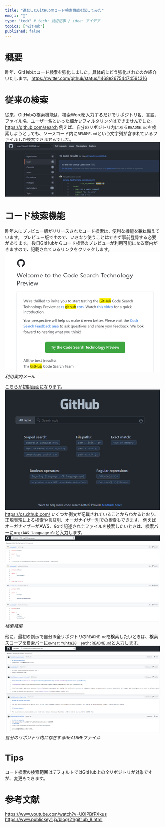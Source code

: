 ```yaml
---
title: "進化したGitHubのコード検索機能を試してみた"
emoji: "🐁"
type: "tech" # tech: 技術記事 / idea: アイデア
topics: ["GitHub"]
published: false
---
```


# 概要
昨年、GitHubはコード検索を強化しました。具体的にどう強化されたのか紹介いたします。
https://twitter.com/github/status/1468626754474594316

# 従来の検索
従来、GitHubの検索機能は、検索Wordを入力するだけでリポジトリ名、言語、ファイル名、ユーザー名といった細かいフィルタリングはできませんでした。
https://github.com/search
例えば、自分のリポジトリ内にある`README.md`を検索しようとしても、ソースコード内に`README.md`という文字列が含まれているファイルしか検索できませんでした。
![](/images/gh-codesearch-preview/image1.png)

# コード検索機能
昨年末にプレビュー版がリリースされたコード検索は、便利な機能を兼ね備えています。
プレビュー版ですので、いきなり使うことはできず事前登録する必要があります。
後日GitHubからコード検索のプレビューが利用可能になる案内がきますので、記載されているリンクをクリックします。
![](/images/gh-codesearch-preview/image2.png)
*利用案内メール*

こちらが初期画面になります。
![](/images/gh-codesearch-preview/image3.png)
https://cs.github.com/
いくつか例文が記載されていることからわかるとおり、正規表現による検索や言語別、オーガナイザー別での検索もできます。
例えばオーガナイザーがAWS、Goで記述されたファイルを検索したいときは、検索バーに`org:AWS language:Go`と入力します。
![](/images/gh-codesearch-preview/image4.png)
*検索結果*

他に、最初の例示で自分の全リポジトリの`README.md`を検索したいときは、検索スコープを検索バーに`owner:Yuhta28  path:README.md`と入力します。
![](/images/gh-codesearch-preview/image5.png)
*自分のリポジトリ内に存在するREADMEファイル*

# Tips
コード検索の検索範囲はデフォルトではGitHub上の全リポジトリが対象ですが、変更もできます。

# 参考文献
https://www.youtube.com/watch?v=UOIPBfPXkus
https://www.publickey1.jp/blog/21/github_8.html
